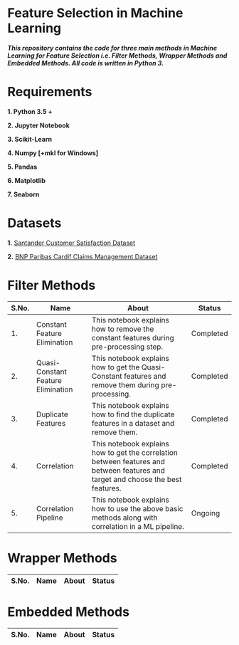 # Feature Selection in Machine Learning

***This repository contains the code for three main methods in Machine Learning for Feature Selection i.e. Filter Methods, Wrapper Methods and Embedded Methods. All code is written in Python 3.***

# Requirements

**1. Python 3.5 +**

**2. Jupyter Notebook**

**3. Scikit-Learn**

**4. Numpy [+mkl for Windows]**

**5. Pandas**

**6. Matplotlib**

**7. Seaborn**

# Datasets

**1.** [Santander Customer Satisfaction Dataset](https://www.kaggle.com/c/santander-customer-satisfaction)

**2.** [BNP Paribas Cardif Claims Management Dataset](https://www.kaggle.com/c/bnp-paribas-cardif-claims-management)

# Filter Methods

| S.No. |       Name        |                           About                                    |    Status    |
| ----- | ----------------- | ------------------------------------------------------------------ | ------------ |
|  1.   | Constant Feature Elimination | This notebook explains how to remove the constant features during pre-processing step. | Completed |
|  2.   | Quasi-Constant Feature Elimination | This notebook explains how to get the Quasi-Constant features and remove them during pre-processing. | Completed |
|  3.   | Duplicate Features | This notebook explains how to find the duplicate features in a dataset and remove them. | Completed |
|  4.   | Correlation       | This notebook explains how to get the correlation between features and between features and target and choose the best features. | Completed |
|  5.   | Correlation Pipeline | This notebook explains how to use the above basic methods along with correlation in a ML pipeline. | Ongoing |


# Wrapper Methods

| S.No. |       Name        |                           About                                    |    Status    |
| ----- | ----------------- | ------------------------------------------------------------------ | ------------ |

# Embedded Methods

| S.No. |       Name        |                           About                                    |    Status    |
| ----- | ----------------- | ------------------------------------------------------------------ | ------------ |

